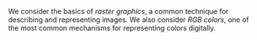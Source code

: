 We consider the basics of <em>raster graphics</em>, a common technique for
describing and representing images.  We also consider <em>RGB colors</em>,
one of the most common mechanisms for representing colors digitally.
